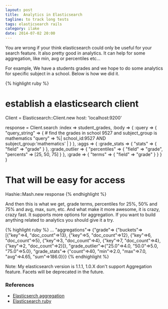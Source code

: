 ```yaml
---
layout: post
title:  Analytics in Elasticsearch
tagline: to track long tests
tags: elasticsearch rails
category: ilake
date: 2014-07-02 20:00
---
```

You are wrong if your think elasticsearch could only be useful for your search feature. It also pretty good in analytics. It can help for some aggregation, like min, avg or percentiles etc...

For example, We have a students grades and we hope to do some analytics for specific subject in a school.
Below is how we did it.

{% highlight ruby %}
# establish a elasticsearch client
Client = Elasticsearch::Client.new host: 'localhost:9200'

response = Client.search :index => student_grades,
  :body => {
   :query => {
      "query_string" => {
         # find the grades in school 9527 and subject_group is mathematics
         "query" => %| school_id:9527 AND subject_group:'mathematics' |
      }
    },
    :aggs => {
      :grade_stats => {
        "stats" => {
          "field" => "grade"
        }
      },
      :grade_outlier => {
        "percentiles" => {
          "field" => "grade",
          "percents" => [25, 50, 75]
        }
      },
     :grade => {
        "terms" => {
          "field" => "grade"
        }
      }
    }
  }

 # That will be easy for access
 Hashie::Mash.new response
{% endhighlight %}

And then this is what we get, grade terms, percentiles for 25%, 50% and 75% and avg, max, sum, etc.
And what make it more awesome, it is crazy, crazy fast.
It supports more options for aggregation. If you want to build anything related to analytics you should give it a try.

{% highlight ruby %}
 ...
 "aggregations"=>
  {"grade"=>
    {"buckets"=>
      [{"key"=>4, "doc_count"=>13},
       {"key"=>5, "doc_count"=>12},
       {"key"=>6, "doc_count"=>5},
       {"key"=>3, "doc_count"=>4},
       {"key"=>7, "doc_count"=>4},
       {"key"=>2, "doc_count"=>2}]},
   "grade_outlier"=>{"25.0"=>4.0, "50.0"=>5.0, "75.0"=>5.0},
   "grade_stats"=>
    {"count"=>40, "min"=>2.0, "max"=>7.0, "avg"=>4.65, "sum"=>186.0}}}
{% endhighlight %}


Note: My elasticsearch version is 1.1.1, 1.0.X don't support Aggregation feature. Facets will be deprecated in the future.

### References

- [Elasticserch aggregation](http://www.elasticsearch.org/guide/en/elasticsearch/reference/current/search-aggregations.html)
- [Elasticsearch ruby](https://github.com/elasticsearch/elasticsearch-ruby)
